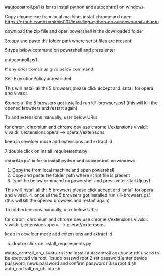 #autocontroll.ps1 is for to install python and autocontroll on windows 

Copy chrome.exe from local machine, install chrome and open https://github.com/tatanithin007/installing-python-on-windows-and-ubuntu

download the zip fille and open powershell in the downloaded folder

3:copy and paste the folder path where script files are present

5:type below command on powershell and press enter 

autocontroll.ps1 

If any error comes up give below command: 

Set-ExecutionPolicy unrestricted

This will install all the 5 browsers,please click accept and isntall for opera and vivaldi.

6:once all the 5 browsers got installed run kill-browsers.ps1 (this will kill the opened browsers and restart again)

To add extensions manually, user below URLs

for chrom, chromium and chrome dev use chrome://extensions
vivaldi: vivaldi:://extensions
opera --> opera://extenisons

keep in develoer mode add extensions and extract id

7:double click on install_requirements.py


#startUp.ps1 is for to install python and autocontroll on windows 
1. Copy the from local machine and open powershell 
2. Copy and paste the folder path where script file is present
3. type the below command on powershell and press enter
startUp.ps1


This will install all the 5 browsers,please click accept and isntall for opera and vivaldi.
4. once all the 5 browsers got installed run kill-browsers.ps1 (this will kill the opened browsers and restart again)

To add extensions manually, user below URLs

for chrom, chromium and chrome dev use chrome://extensions
vivaldi: vivaldi:://extensions
opera --> opera://extenisons

keep in develoer mode add extensions and extract id

5. double click on install_requirements.py



#auto_controll_on_ubuntu.sh is to install autocontroll on ubunut (this need to be executed via root)
1:sudo passwd root
2:set password(enter device password, news password and confirm password)
3:su root
4:sh auto_controll_on_ubuntu.sh